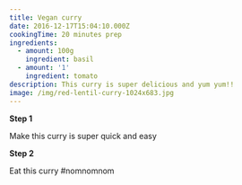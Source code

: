 ```yaml
---
title: Vegan curry
date: 2016-12-17T15:04:10.000Z
cookingTime: 20 minutes prep
ingredients:
  - amount: 100g
    ingredient: basil
  - amount: '1'
    ingredient: tomato
description: This curry is super delicious and yum yum!!
image: /img/red-lentil-curry-1024x683.jpg
---
```

**Step 1**

Make this curry is super quick and easy

**Step 2**

Eat this curry #nomnomnom
